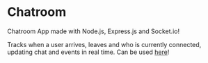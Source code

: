 # Chatroom

Chatroom App made with Node.js, Express.js and Socket.io!

Tracks when a user arrives, leaves and who is currently connected, updating chat and events in real time.
Can be used <a href="https://chatdotio.herokuapp.com/">here</a>!
